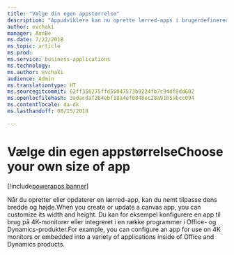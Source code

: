 ```yaml
---
title: "Vælge din egen appstørrelse"
description: "Appudviklere kan nu oprette lærred-apps i brugerdefinerede størrelser"
author: evchaki
manager: AnnBe
ms.date: 7/22/2018
ms.topic: article
ms.prod: 
ms.service: business-applications
ms.technology: 
ms.author: evchaki
audience: Admin
ms.translationtype: HT
ms.sourcegitcommit: 62ff356275ffd55047573b9224fb7c94df8dd602
ms.openlocfilehash: 3adacdaf264ebf18a4ef0848ec28a91b5abcc094
ms.contentlocale: da-dk
ms.lasthandoff: 08/15/2018

---
```

# <a name="choose-your-own-size-of-app"></a><span data-ttu-id="e456d-103">Vælge din egen appstørrelse</span><span class="sxs-lookup"><span data-stu-id="e456d-103">Choose your own size of app</span></span>

[!include[powerapps banner](../includes/powerapps.md)]




<span data-ttu-id="e456d-104">Når du opretter eller opdaterer en lærred-app, kan du nemt tilpasse dens bredde og højde.</span><span class="sxs-lookup"><span data-stu-id="e456d-104">When you create or update a canvas app, you can customize its width and height.</span></span> <span data-ttu-id="e456d-105">Du kan for eksempel konfigurere en app til brug på 4K-monitorer eller integreret i en række programmer i Office- og Dynamics-produkter.</span><span class="sxs-lookup"><span data-stu-id="e456d-105">For example, you can configure an app for use on 4K monitors or embedded into a variety of applications inside of Office and Dynamics products.</span></span>

